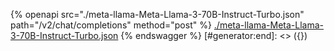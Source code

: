 [#generator:start]: <> ({ "template": "openapi" })
{% openapi src="./meta-llama-Meta-Llama-3-70B-Instruct-Turbo.json" path="/v2/chat/completions" method="post" %}
[./meta-llama-Meta-Llama-3-70B-Instruct-Turbo.json](./meta-llama-Meta-Llama-3-70B-Instruct-Turbo.json)
{% endswagger %}
[#generator:end]: <> ({})